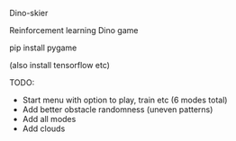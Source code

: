 Dino-skier

Reinforcement learning Dino game

pip install pygame

(also install tensorflow etc)

TODO:

- Start menu with option to play, train etc (6 modes total)
- Add better obstacle randomness (uneven patterns)
- Add all modes
- Add clouds
